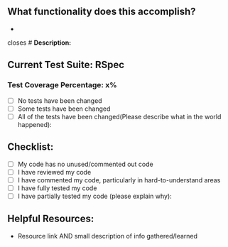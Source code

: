 ## What functionality does this accomplish?
- 
closes #
**Description:**

## Current Test Suite: RSpec
### Test Coverage Percentage: x%
- [ ] No tests have been changed
- [ ] Some tests have been changed
- [ ] All of the tests have been changed(Please describe what in the world happened):
## Checklist:
- [ ] My code has no unused/commented out code
- [ ] I have reviewed my code
- [ ] I have commented my code, particularly in hard-to-understand areas
- [ ] I have fully tested my code
- [ ] I have partially tested my code (please explain why):
## Helpful Resources:
* Resource link AND small description of info gathered/learned
